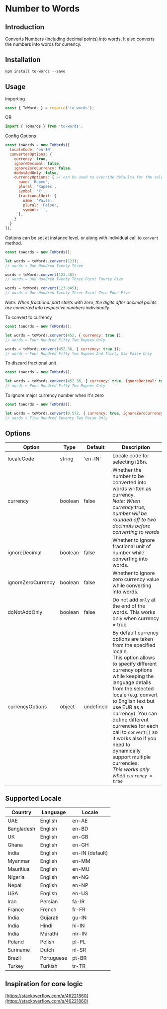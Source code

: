 # Number to Words

## Introduction

Converts Numbers (including decimal points) into words. It also converts the numbers into words for currency.

## Installation

```js
npm install to-words --save
```

## Usage

Importing
```js
const { ToWords } = require('to-words');
```
OR
```js
import { ToWords } from 'to-words';
```

Config Options
```js
const toWords = new ToWords({
  localeCode: 'en-IN',
  converterOptions: {
    currency: true,
    ignoreDecimal: false,
    ignoreZeroCurrency: false,
    doNotAddOnly: false,
    currencyOptions: { // can be used to override defaults for the selected locale
      name: 'Rupee',
      plural: 'Rupees',
      symbol: '₹',
      fractionalUnit: {
        name: 'Paisa',
        plural: 'Paise',
        symbol: '',
      },
    }
  }
});
```
Options can be set at instance level, or along with individual call to `convert` method.

```js
const toWords = new ToWords();

let words = toWords.convert(123);
// words = One Hundred Twenty Three

words = toWords.convert(123.45);
// words = One Hundred Twenty Three Point Fourty Five

words = toWords.convert(123.045);
// words = One Hundred Twenty Three Point Zero Four Five
```
*Note: When fractional part starts with zero, the digits after decimal points are converted into respective numbers individually*


To convert to currency

```js
const toWords = new ToWords();

let words = toWords.convert(452, { currency: true });
// words = Four Hundred Fifty Two Rupees Only

words = toWords.convert(452.36, { currency: true });
// words = Four Hundred Fifty Two Rupees And Thirty Six Paise Only

```

To discard fractional unit

```js
const toWords = new ToWords();

let words = toWords.convert(452.36, { currency: true, ignoreDecimal: true });
// words = Four Hundred Fifty Two Rupees Only
```

To ignore major currency number when it's zero

```js
const toWords = new ToWords();

let words = toWords.convert(0.572, { currency: true, ignoreZeroCurrency: true });
// words = Five Hundred Seventy Two Paise Only
```


## Options
| Option  | Type | Default | Description |
| ------------- | ------------- | ------------- | ------------- |
| localeCode | string | 'en-IN' | Locale code for selecting i18n. |
| currency | boolean | false | Whether the number to be converted into words written as currency.<br/>*Note: When currency:true, number will be rounded off to two decimals before converting to words* |
| ignoreDecimal | boolean | false | Whether to ignore fractional unit of number while converting into words. |
| ignoreZeroCurrency | boolean | false | Whether to ignore zero currency value while converting into words. |
| doNotAddOnly | boolean | false | Do not add `only` at the end of the words. This works only when currency = true |
| currencyOptions | object | undefined | By default currency options are taken from the specified locale.<br/>This option allows to specify different currency options while keeping the language details from the selected locale (e.g. convert to English text but use EUR as a currency). You can define different currencies for each call to `convert()` so it works also if you need to dynamically support multiple currencies.<br/>*This works only when `currency = true`* |

## Supported Locale
| Country | Language | Locale |
| ---------- | --------- | ------------ |
| UAE | English | en-AE |
| Bangladesh | English | en-BD |
| UK | English | en-GB |
| Ghana | English | en-GH |
| India | English | en-IN (default) |
| Myanmar | English | en-MM |
| Mauritius | English | en-MU |
| Nigeria | English | en-NG |
| Nepal | English | en-NP |
| USA | English | en-US |
| Iran | Persian | fa-IR |
| France | French | fr-FR |
| India | Gujarati | gu-IN |
| India | Hindi | hi-IN |
| India | Marathi | mr-IN |
| Poland | Polish | pl-PL |
| Suriname | Dutch | nl-SR |
| Brazil | Portuguese | pt-BR |
| Turkey | Turkish | tr-TR |


## Inspiration for core logic
[https://stackoverflow.com/a/46221860](https://stackoverflow.com/a/46221860)
